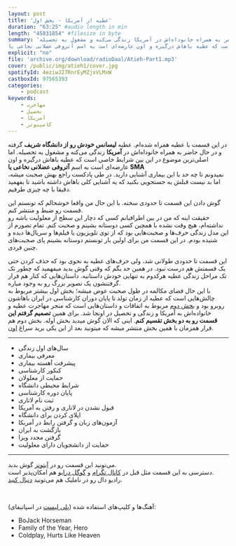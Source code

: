 ```yaml
---
layout: post
title: 'عطیه از آمریکا - بخش اول'
duration: "63:25" #audio length in min
length: "45831854" #filesize in byte
summary: 'در این قسمت با عطیه همراه شده‌ام. عطیه لیسانس خودش رو از دانشگاه شریف گرفته و در حال حاضر به همراه خانوداه‌اش در آمریکا زندگی می‌کنه و مشغول به تحصیله.
اما اصلی‌ترین موضوع در این بین شرایط خاصی است که عطیه باهاش درگیره و اون عارضه‌ای است به اسم آتروفی عضلانی نخاعی یا SMA'
explicit: "no"
file: 'archive.org/download/radioDaal/Atieh-Part1.mp3'
cover: /public/img/atieh1/cover.jpg
spotifyId: 4eziwJ27RnrEyMZjxVLMxW
castboxId: 97565393
categories:
    - podcast
keywords:
    - مهاجرت
    - تحصیل
    - آمریکا
    - کامپیوتر
---
```


در این قسمت با عطیه همراه شده‌ام. عطیه **لیسانس خودش رو از دانشگاه شریف** گرفته و در حال حاضر به همراه خانوداه‌اش در **آمریکا** زندگی می‌کنه و مشغول به تحصیله.
اما اصلی‌ترین موضوع در این بین شرایط خاصی است که عطیه باهاش درگیره و اون عارضه‌ای است به اسم **آتروفی عضلانی نخاعی یا SMA**  
نمیدونم تا چه حد با این بیماری آشنایی دارید. در طی پادکست راجع بهش صحبت میشه، اما بد نیست قبلش یه جستجویی بکنید که یه آشنایی کلی باهاش داشته باشید تا بفهمید دقیقا با چه چیزی طرفیم.  

گوش دادن این قسمت تا حدودی سخته. با این حال من واقعا خوشحالم که تونستم این قسمت رو ضبط و منتشر کنم.  
حقیقت اینه که من در بین اطرافیانم کسی که دچار این سطح از معلولیت باشه رو نداشته‌ام، هیچ وقت نشده با همچین کسی دوستانه بشینم و صحبت کنم. تمام تصورم از این مدل زندگی حرف‌ها و صحبت‌هایی بود که از توی تلویزیون یا فیلم‌ها و سریال‌ها دیده و شنیده بودم. در این قسمت من برای اولین بار تونستم دوستانه بشینم پای صحبت‌های چنین فردی.
<!-- more -->

این قسمت تا حدودی طولانی شد، ولی حرف‌های عطیه به نحوی بود که حذف کردن حتی یک قسمتش هم درست نبود. در همین حد بگم که وقتی گوش بدید میفهمید که چطور تک تک مراحل زندگی عطیه هرکدوم به تنهایی خودش داستانیه. داستان‌هایی که کنار هم قرار گرفتنشون یک تصویر بزرگ رو به وجود میاره.  
با این حال فضای مکالمه در طول صحبت عوض میشه؛ بخش اول بیشتر مربوط به چالش‌هایی است که عطیه از زمان تولد تا پایان دوران کارشناسی در ایران باهاشون روبرو بود و [بخش دوم](atieh-part2) مربوط به اتفاقات و داستان‌هایی است که منجر مهاجرت عطیه و خانواده‌اش به آمریکا و زندگی و تحصیل در اونجا شد. برای همین **تصمیم گرفتم این قسمت رو به دو بخش تقسیم کنم**. اینی که الان گوش میدید بخش اوله. بخش دوم هم قرار همزمان با همین بخش منتشر میشه که میتونید بعد از این یکی برید سراغ [اون](atieh-part2).

<hr>

- سال‌های اول زندگی
- معرفی بیماری
- پیشرفت آهسته بیماری
- کنکور کارشناسی
- حمایت از معلولان
- شرایط محیطی دانشگاه
- پایان دوره کارشناسی
- ثبت نام لاتاری
- قبول نشدن در لاتاری و رفتن به آمریکا
- اپلای کردن برای دانشگاه
- آزمون‌های زبان و گرفتن رابط در آمریکا
- بازگشت به ایران
- گرفتن مجدد ویزا
- حمایت از دانشجویان دارای معلولیت

<hr>

می‌تونید این قسمت رو در [آیتونز](https://apple.co/2go4xdT) گوش بدید.  
دسترسی به این قسمت مثل قبل در [کانال تگرام](https://t.me/radioDaal) و [گوگل درایو](https://bit.ly/daal-22) هم امکان‌پذیر است.  
رادیو دال رو در ناملیک هم می‌تونید [دنبال کنید](https://bit.ly/2C2KlZw).  

<br>

آهنگ‌ها و کلیپ‌های استفاده شده ([پلی لیست](https://bit.ly/daal-music) در اسپاتیفای): 
<div dir="ltr">
<ul>
<li>BoJack Horseman</li>
<li>Family of the Year, Hero</li>
<li>Coldplay, Hurts Like Heaven</li>
</ul>
</div>
